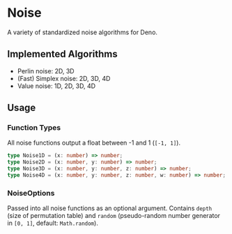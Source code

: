 # Noise

A variety of standardized noise algorithms for Deno.

## Implemented Algorithms

- Perlin noise: 2D, 3D
- (Fast) Simplex noise: 2D, 3D, 4D
- Value noise: 1D, 2D, 3D, 4D

## Usage

### Function Types

All noise functions output a float between -1 and 1 (`[-1, 1]`).

```typescript
type Noise1D = (x: number) => number;
type Noise2D = (x: number, y: number) => number;
type Noise3D = (x: number, y: number, z: number) => number;
type Noise4D = (x: number, y: number, z: number, w: number) => number;
```

### NoiseOptions

Passed into all noise functions as an optional argument. Contains `depth` (size of permutation table) and `random` (pseudo-random number generator in `[0, 1]`, default: `Math.random`).
